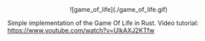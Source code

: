 <div style="text-align:center">
  ![game_of_life](./game_of_life.gif)
</div>

Simple implementation of the Game Of Life in Rust. Video tutorial: https://www.youtube.com/watch?v=UlkAXJ2KTfw
